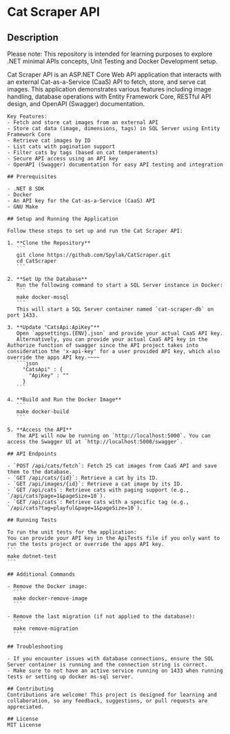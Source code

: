 # Cat Scraper API

## Description
Please note: This repository is intended for learning purposes to explore .NET minimal APIs concepts, Unit Testing and Docker Development setup.

Cat Scraper API is an ASP.NET Core Web API application that interacts with an external Cat-as-a-Service (CaaS) API to fetch, store, and serve cat images. This application demonstrates various features including image handling, database operations with Entity Framework Core, RESTful API design, and OpenAPI (Swagger) documentation.
~~~~
Key Features:
- Fetch and store cat images from an external API
- Store cat data (image, dimensions, tags) in SQL Server using Entity Framework Core
- Retrieve cat images by ID
- List cats with pagination support
- Filter cats by tags (based on cat temperaments)
- Secure API access using an API key
- OpenAPI (Swagger) documentation for easy API testing and integration

## Prerequisites

- .NET 8 SDK
- Docker
- An API key for the Cat-as-a-Service (CaaS) API
- GNU Make

## Setup and Running the Application

Follow these steps to set up and run the Cat Scraper API:

1. **Clone the Repository**
   ```
   git clone https://github.com/Spylak/CatScraper.git
   cd CatScraper
   ```

2. **Set Up the Database**
   Run the following command to start a SQL Server instance in Docker:
   ```
   make docker-mssql
   ```
   This will start a SQL Server container named `cat-scraper-db` on port 1433.

3. **Update "CatsApi:ApiKey"**
   Open `appsettings.{ENV}.json` and provide your actual CaaS API key.
   Alternatively, you can provide your actual CaaS API key in the Authorize function of swagger since the API project takes into consideration the 'x-api-key' for a user provided API key, which also override the apps API key.~~~~
   ```json
     "CatsApi" : {
       "ApiKey" : ""
     }
   ```

4. **Build and Run the Docker Image**
   ```
   make docker-build
   ```
   
5. **Access the API**
   The API will now be running on `http://localhost:5000`. You can access the Swagger UI at `http://localhost:5000/swagger`.

## API Endpoints

- `POST /api/cats/fetch`: Fetch 25 cat images from CaaS API and save them to the database.
- `GET /api/cats/{id}`: Retrieve a cat by its ID.
- `GET /api/images/{id}`: Retrieve a cat image by its ID.
- `GET /api/cats`: Retrieve cats with paging support (e.g., `/api/cats?page=1&pageSize=10`).
- `GET /api/cats`: Retrieve cats with a specific tag (e.g., `/api/cats?tag=playful&page=1&pageSize=10`).

## Running Tests

To run the unit tests for the application:
You can provide your API key in the ApiTests file if you only want to run the tests project or override the apps API key.
```
make dotnet-test
```

## Additional Commands

- Remove the Docker image:
  ```
  make docker-remove-image
  ```

- Remove the last migration (if not applied to the database):
  ```
  make remove-migration
  ```

## Troubleshooting

- If you encounter issues with database connections, ensure the SQL Server container is running and the connection string is correct.
- Make sure to not have an active service running on 1433 when running tests or setting up docker ms-sql server.

## Contributing
Contributions are welcome! This project is designed for learning and collaboration, so any feedback, suggestions, or pull requests are appreciated.

## License
MIT License

